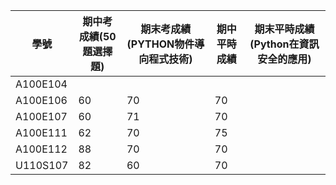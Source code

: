 | 學號 | 期中考成績(50題選擇題) | 期末考成績(PYTHON物件導向程式技術) | 期中平時成績 | 期末平時成績(Python在資訊安全的應用) |
| ---- |  ---- |  ---- |  ---- |  ---- |  
| A100E104 | | |||
| A100E106| 60 | 70 |70||
| A100E107| 60 | 71|70 ||
| A100E111| 62 | 70|75 ||
| A100E112| 88 | 70|70 ||
| U110S107| 82 | 60|70 ||
